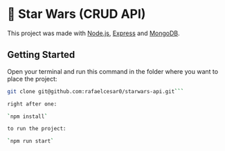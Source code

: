 
# 🚀 Star Wars (CRUD API)

This project was made with [Node.js](https://nodejs.org/), [Express](https://expressjs.com/) and [MongoDB](https://www.mongodb.com/).

## Getting Started

Open your terminal and run this command in the folder where you want to place the project:

```bash
git clone git@github.com:rafaelcesar0/starwars-api.git```

right after one:

`npm install`

to run the project:

`npm run start`

